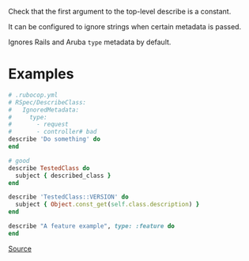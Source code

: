 
Check that the first argument to the top-level describe is a constant.

It can be configured to ignore strings when certain metadata is passed.

Ignores Rails and Aruba `type` metadata by default.

# Examples

```ruby
# .rubocop.yml
# RSpec/DescribeClass:
#   IgnoredMetadata:
#     type:
#       - request
#       - controller# bad
describe 'Do something' do
end

# good
describe TestedClass do
  subject { described_class }
end

describe 'TestedClass::VERSION' do
  subject { Object.const_get(self.class.description) }
end

describe "A feature example", type: :feature do
end
```

[Source](http://www.rubydoc.info/gems/rubocop/RuboCop/Cop/RSpec/DescribeClass)